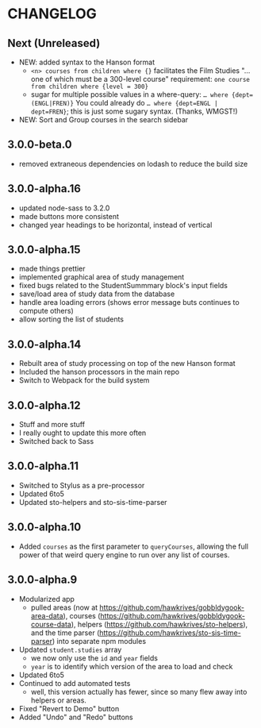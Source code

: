 # CHANGELOG

## Next (Unreleased)
- NEW: added syntax to the Hanson format
	- `<n> courses from children where {}`
		facilitates the Film Studies "… one of which must be a 300-level course" requirement: `one course from children where {level = 300}`
	- sugar for multiple possible values in a where-query: `… where {dept=(ENGL|FREN)}`
		You could already do `… where {dept=ENGL | dept=FREN}`; this is just some sugary syntax. (Thanks, WMGST!)
- NEW: Sort and Group courses in the search sidebar


## 3.0.0-beta.0
- removed extraneous dependencies on lodash to reduce the build size


## 3.0.0-alpha.16
- updated node-sass to 3.2.0
- made buttons more consistent
- changed year headings to be horizontal, instead of vertical


## 3.0.0-alpha.15
- made things prettier
- implemented graphical area of study management
- fixed bugs related to the StudentSummmary block's input fields
- save/load area of study data from the database
- handle area loading errors (shows error message buts continues to compute others)
- allow sorting the list of students


## 3.0.0-alpha.14
- Rebuilt area of study processing on top of the new Hanson format
- Included the hanson processors in the main repo
- Switch to Webpack for the build system


## 3.0.0-alpha.12
- Stuff and more stuff
- I really ought to update this more often
- Switched back to Sass


## 3.0.0-alpha.11
- Switched to Stylus as a pre-processor
- Updated 6to5
- Updated sto-helpers and sto-sis-time-parser


## 3.0.0-alpha.10
- Added `courses` as the first parameter to `queryCourses`, allowing the full power of that weird query engine to run over any list of courses.


## 3.0.0-alpha.9
- Modularized app
	- pulled areas (now at https://github.com/hawkrives/gobbldygook-area-data), courses (https://github.com/hawkrives/gobbldygook-course-data), helpers (https://github.com/hawkrives/sto-helpers), and the time parser (https://github.com/hawkrives/sto-sis-time-parser) into separate npm modules
- Updated `student.studies` array
	- we now only use the `id` and `year` fields
	- `year` is to identify which version of the area to load and check
- Updated 6to5
- Continued to add automated tests
	- well, this version actually has fewer, since so many flew away into helpers or areas.
- Fixed "Revert to Demo" button
- Added "Undo" and "Redo" buttons
